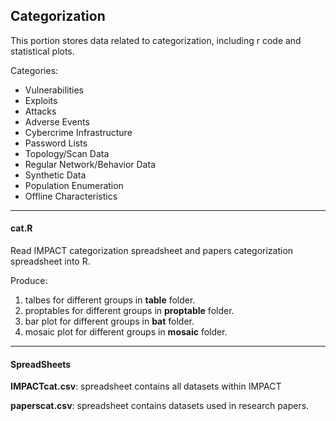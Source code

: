 ## Categorization

This portion stores data related to categorization, including r code and statistical plots.

Categories: 

* Vulnerabilities
* Exploits
* Attacks
* Adverse Events
* Cybercrime Infrastructure
* Password Lists
* Topology/Scan Data
* Regular Network/Behavior Data
* Synthetic Data
* Population Enumeration
* Offline Characteristics


----
#### cat.R

Read IMPACT categorization spreadsheet and papers categorization spreadsheet into R.

Produce: 
1. talbes for different groups in **table** folder.
2. proptables for different groups in **proptable** folder.
3. bar plot for different groups in **bat** folder.
4. mosaic plot for different groups in **mosaic** folder. 

----
#### SpreadSheets

**IMPACTcat.csv**: spreadsheet contains all datasets within IMPACT

**paperscat.csv**: spreadsheet contains datasets used in research papers. 
